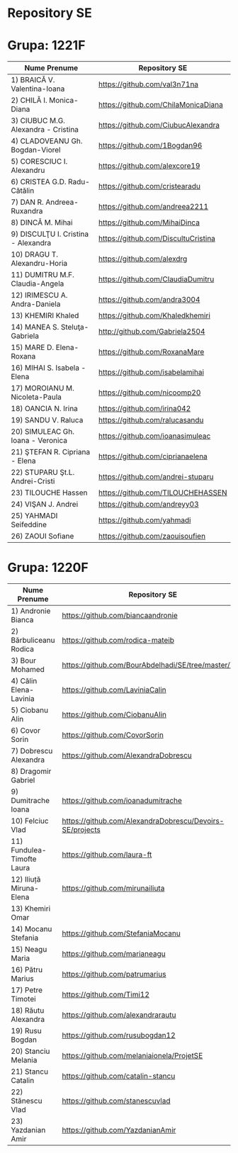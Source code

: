 Repository SE
====

Grupa: 1221F
============

| Nume Prenume | Repository SE | 
|--------------|---------------|
|1) BRAICĂ V. Valentina-Ioana | https://github.com/val3n71na |
|2) CHILĂ I. Monica-Diana | https://github.com/ChilaMonicaDiana |
|3) CIUBUC M.G. Alexandra - Cristina |https://github.com/CiubucAlexandra|
|4) CLADOVEANU Gh. Bogdan-Viorel|https://github.com/1Bogdan96
|5) CORESCIUC I. Alexandru|https://github.com/alexcore19
|6) CRISTEA G.D. Radu-Cătălin |https://github.com/cristearadu
|7) DAN R. Andreea-Ruxandra|https://github.com/andreea2211
|8) DINCĂ M. Mihai |https://github.com/MihaiDinca
|9) DISCULŢU I. Cristina - Alexandra|https://github.com/DiscultuCristina
|10) DRAGU T. Alexandru-Horia|https://github.com/alexdrg
|11) DUMITRU M.F. Claudia-Angela|https://github.com/ClaudiaDumitru
|12) IRIMESCU A. Andra-Daniela|https://github.com/andra3004||
|13) KHEMIRI Khaled|https://github.com/Khaledkhemiri||
|14) MANEA S. Steluţa-Gabriela |http://github.com/Gabriela2504
|15) MARE D. Elena-Roxana|https://github.com/RoxanaMare||
|16) MIHAI S. Isabela - Elena|https://github.com/isabelamihai||
|17) MOROIANU M. Nicoleta-Paula|https://github.com/nicoomp20|
|18) OANCIA N. Irina |https://github.com/irina042||
|19) SANDU V. Raluca|https://github.com/ralucasandu
|20) SIMULEAC Gh. Ioana - Veronica|https://github.com/ioanasimuleac
|21) ŞTEFAN R. Cipriana - Elena|https://github.com/ciprianaelena
|22) STUPARU Şt.L. Andrei-Cristi|https://github.com/andrei-stuparu
|23) TILOUCHE Hassen|https://github.com/TILOUCHEHASSEN
|24) VIŞAN J. Andrei|https://github.com/andreyy03
|25) YAHMADI Seifeddine|https://github.com/yahmadi
|26) ZAOUI Sofiane|https://github.com/zaouisoufien

Grupa: 1220F
============

| Nume Prenume | Repository SE | 
|---------------|--------------|
|1) Andronie Bianca| https://github.com/biancaandronie|
|2) Bărbuliceanu Rodica|https://github.com/rodica-mateib|
|3) Bour Mohamed| https://github.com/BourAbdelhadi/SE/tree/master/TP1|
|4) Călin Elena-Lavinia| https://github.com/LaviniaCalin|
|5) Ciobanu Alin| https://github.com/CiobanuAlin |
|6) Covor Sorin| https://github.com/CovorSorin |
|7) Dobrescu Alexandra| https://github.com/AlexandraDobrescu|
|8) Dragomir Gabriel| 
|9) Dumitrache Ioana| https://github.com/ioanadumitrache |
|10) Felciuc Vlad|https://github.com/AlexandraDobrescu/Devoirs-SE/projects|
|11) Fundulea-Timofte Laura|  https://github.com/laura-ft|
|12) Iliuță Miruna- Elena| https://github.com/mirunailiuta|
|13) Khemiri Omar| 
|14) Mocanu Stefania| https://github.com/StefaniaMocanu|
|15) Neagu Maria| https://github.com/marianeagu|
|16) Pătru Marius| https://github.com/patrumarius|
|17) Petre Timotei | https://github.com/Timi12|
|18) Răutu Alexandra| https://github.com/alexandrarautu|
|19) Rusu Bogdan|  https://github.com/rusubogdan12|
|20) Stanciu Melania| https://github.com/melaniaionela/ProjetSE|
|21) Stancu Catalin| https://github.com/catalin-stancu|
|22) Stănescu Vlad| https://github.com/stanescuvlad|
|23) Yazdanian Amir| https://github.com/YazdanianAmir
											



